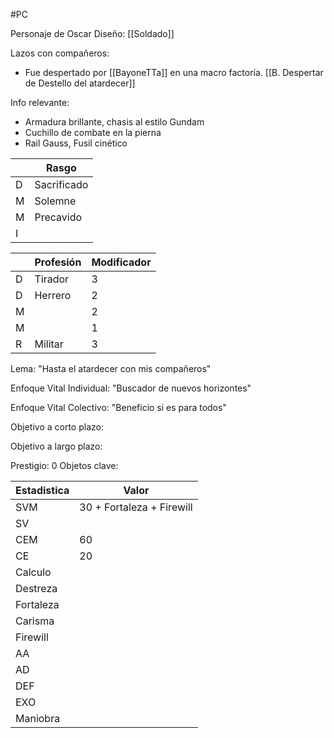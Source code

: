 #PC 

Personaje de Oscar
Diseño: [[Soldado]]

Lazos con compañeros:
- Fue despertado por [[BayoneTTa]] en una macro factoría. [[B. Despertar de Destello del atardecer]]


Info relevante:
- Armadura brillante, chasis al estilo Gundam
- Cuchillo de combate en la pierna
- Rail Gauss, Fusil cinético

| | Rasgo| 
| ---| ---|
| D | Sacrificado |
| M | Solemne |
| M | Precavido |
| I | |


| | Profesión | Modificador | 
| ---|---| ---|
|D|Tirador |3|
|D|Herrero |2|
|M||2|
|M| |1|
|R|Militar |3|

Lema:
"Hasta el atardecer con mis compañeros"

Enfoque Vital Individual:
"Buscador de nuevos horizontes"

Enfoque Vital Colectivo:
"Beneficio si es para todos"

Objetivo a corto plazo:

Objetivo a largo plazo:

Prestigio: 0
Objetos clave:

| Estadistica | Valor |
| ---|---|
|SVM |30 + Fortaleza + Firewill |
|SV| |
|CEM| 60|
|CE | 20|
|Calculo| |
|Destreza||
|Fortaleza|| 
|Carisma||
|Firewill|| 
|AA||
|AD||
|DEF|| 
|EXO||
|Maniobra|| 


